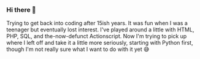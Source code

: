 ### Hi there 👋

<!--
**NoobCoder618/NoobCoder618** is a ✨ _special_ ✨ repository because its `README.md` (this file) appears on your GitHub profile.

Here are some ideas to get you started:

- 🔭 I’m currently working on ...
- 🌱 I’m currently learning ...
- 👯 I’m looking to collaborate on ...
- 🤔 I’m looking for help with ...
- 💬 Ask me about ...
- 📫 How to reach me: ...
- 😄 Pronouns: ...
- ⚡ Fun fact: ...
-->

Trying to get back into coding after 15ish years. It was fun when I was a teenager but eventually lost interest. I've played around a little with HTML, PHP, SQL, and the-now-defunct Actionscript. Now I'm trying to pick up where I left off and take it a little more seriously, starting with Python first, though I'm not really sure what I want to do with it yet 😅
